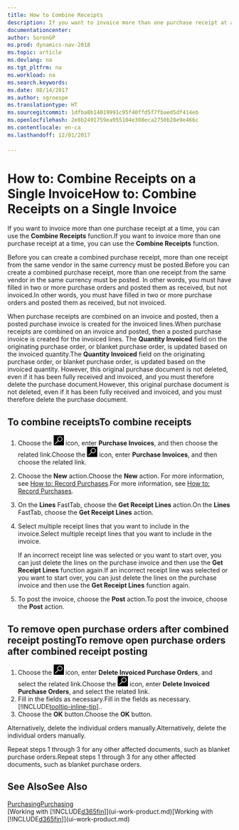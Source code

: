 ```yaml
---
title: How to Combine Receipts
description: If you want to invoice more than one purchase receipt at a time, you can use the Combine Receipts function.
documentationcenter: 
author: SorenGP
ms.prod: dynamics-nav-2018
ms.topic: article
ms.devlang: na
ms.tgt_pltfrm: na
ms.workload: na
ms.search.keywords: 
ms.date: 08/14/2017
ms.author: sgroespe
ms.translationtype: HT
ms.sourcegitcommit: 1dfba8b14019991c95f40ffd5f7fbaed5df414eb
ms.openlocfilehash: 2e8b2491759ea955104e308eca2750b28e9e466c
ms.contentlocale: en-ca
ms.lasthandoff: 12/01/2017

---
```

# <a name="how-to-combine-receipts-on-a-single-invoice"></a><span data-ttu-id="c8d7c-103">How to: Combine Receipts on a Single Invoice</span><span class="sxs-lookup"><span data-stu-id="c8d7c-103">How to: Combine Receipts on a Single Invoice</span></span>
<span data-ttu-id="c8d7c-104">If you want to invoice more than one purchase receipt at a time, you can use the **Combine Receipts** function.</span><span class="sxs-lookup"><span data-stu-id="c8d7c-104">If you want to invoice more than one purchase receipt at a time, you can use the **Combine Receipts** function.</span></span>  

<span data-ttu-id="c8d7c-105">Before you can create a combined purchase receipt, more than one receipt from the same vendor in the same currency must be posted.</span><span class="sxs-lookup"><span data-stu-id="c8d7c-105">Before you can create a combined purchase receipt, more than one receipt from the same vendor in the same currency must be posted.</span></span> <span data-ttu-id="c8d7c-106">In other words, you must have filled in two or more purchase orders and posted them as received, but not invoiced.</span><span class="sxs-lookup"><span data-stu-id="c8d7c-106">In other words, you must have filled in two or more purchase orders and posted them as received, but not invoiced.</span></span>  

<span data-ttu-id="c8d7c-107">When purchase receipts are combined on an invoice and posted, then a posted purchase invoice is created for the invoiced lines.</span><span class="sxs-lookup"><span data-stu-id="c8d7c-107">When purchase receipts are combined on an invoice and posted, then a posted purchase invoice is created for the invoiced lines.</span></span> <span data-ttu-id="c8d7c-108">The **Quantity Invoiced** field on the originating purchase order, or blanket purchase order, is updated based on the invoiced quantity.</span><span class="sxs-lookup"><span data-stu-id="c8d7c-108">The **Quantity Invoiced** field on the originating purchase order, or blanket purchase order, is updated based on the invoiced quantity.</span></span> <span data-ttu-id="c8d7c-109">However, this original purchase document is not deleted, even if it has been fully received and invoiced, and you must therefore delete the purchase document.</span><span class="sxs-lookup"><span data-stu-id="c8d7c-109">However, this original purchase document is not deleted, even if it has been fully received and invoiced, and you must therefore delete the purchase document.</span></span>  

## <a name="to-combine-receipts"></a><span data-ttu-id="c8d7c-110">To combine receipts</span><span class="sxs-lookup"><span data-stu-id="c8d7c-110">To combine receipts</span></span>  
1. <span data-ttu-id="c8d7c-111">Choose the ![Search for Page or Report](media/ui-search/search_small.png "Search for Page or Report icon") icon, enter **Purchase Invoices**, and then choose the related link.</span><span class="sxs-lookup"><span data-stu-id="c8d7c-111">Choose the ![Search for Page or Report](media/ui-search/search_small.png "Search for Page or Report icon") icon, enter **Purchase Invoices**, and then choose the related link.</span></span>  
2. <span data-ttu-id="c8d7c-112">Choose the **New** action.</span><span class="sxs-lookup"><span data-stu-id="c8d7c-112">Choose the **New** action.</span></span> <span data-ttu-id="c8d7c-113">For more information, see [How to: Record Purchases](purchasing-how-record-purchases.md).</span><span class="sxs-lookup"><span data-stu-id="c8d7c-113">For more information, see [How to: Record Purchases](purchasing-how-record-purchases.md).</span></span>  
3. <span data-ttu-id="c8d7c-114">On the **Lines** FastTab, choose the **Get Receipt Lines** action.</span><span class="sxs-lookup"><span data-stu-id="c8d7c-114">On the **Lines** FastTab, choose the **Get Receipt Lines** action.</span></span>  
4. <span data-ttu-id="c8d7c-115">Select multiple receipt lines that you want to include in the invoice.</span><span class="sxs-lookup"><span data-stu-id="c8d7c-115">Select multiple receipt lines that you want to include in the invoice.</span></span>  

    <span data-ttu-id="c8d7c-116">If an incorrect receipt line was selected or you want to start over, you can just delete the lines on the purchase invoice and then use the **Get Receipt Lines** function again.</span><span class="sxs-lookup"><span data-stu-id="c8d7c-116">If an incorrect receipt line was selected or you want to start over, you can just delete the lines on the purchase invoice and then use the **Get Receipt Lines** function again.</span></span>  
5. <span data-ttu-id="c8d7c-117">To post the invoice, choose the **Post** action.</span><span class="sxs-lookup"><span data-stu-id="c8d7c-117">To post the invoice, choose the **Post** action.</span></span>  

## <a name="to-remove-open-purchase-orders-after-combined-receipt-posting"></a><span data-ttu-id="c8d7c-118">To remove open purchase orders after combined receipt posting</span><span class="sxs-lookup"><span data-stu-id="c8d7c-118">To remove open purchase orders after combined receipt posting</span></span>  
1. <span data-ttu-id="c8d7c-119">Choose the ![Search for Page or Report](media/ui-search/search_small.png "Search for Page or Report icon") icon, enter **Delete Invoiced Purchase Orders**, and select the related link.</span><span class="sxs-lookup"><span data-stu-id="c8d7c-119">Choose the ![Search for Page or Report](media/ui-search/search_small.png "Search for Page or Report icon") icon, enter **Delete Invoiced Purchase Orders**, and select the related link.</span></span>  
2. <span data-ttu-id="c8d7c-120">Fill in the fields as necessary.</span><span class="sxs-lookup"><span data-stu-id="c8d7c-120">Fill in the fields as necessary.</span></span> [!INCLUDE[tooltip-inline-tip](includes/tooltip-inline-tip_md.md)]<span data-ttu-id="c8d7c-121">.</span><span class="sxs-lookup"><span data-stu-id="c8d7c-121">.</span></span>
3. <span data-ttu-id="c8d7c-122">Choose the **OK** button.</span><span class="sxs-lookup"><span data-stu-id="c8d7c-122">Choose the **OK** button.</span></span>  

<span data-ttu-id="c8d7c-123">Alternatively, delete the individual orders manually.</span><span class="sxs-lookup"><span data-stu-id="c8d7c-123">Alternatively, delete the individual orders manually.</span></span>

<span data-ttu-id="c8d7c-124">Repeat steps 1 through 3 for any other affected documents, such as blanket purchase orders.</span><span class="sxs-lookup"><span data-stu-id="c8d7c-124">Repeat steps 1 through 3 for any other affected documents, such as blanket purchase orders.</span></span>

## <a name="see-also"></a><span data-ttu-id="c8d7c-125">See Also</span><span class="sxs-lookup"><span data-stu-id="c8d7c-125">See Also</span></span>  
[<span data-ttu-id="c8d7c-126">Purchasing</span><span class="sxs-lookup"><span data-stu-id="c8d7c-126">Purchasing</span></span>](purchasing-manage-purchasing.md)  
<span data-ttu-id="c8d7c-127">[Working with [!INCLUDE[d365fin](includes/d365fin_md.md)]](ui-work-product.md)</span><span class="sxs-lookup"><span data-stu-id="c8d7c-127">[Working with [!INCLUDE[d365fin](includes/d365fin_md.md)]](ui-work-product.md)</span></span>

